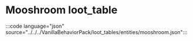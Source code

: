 # Mooshroom loot_table

:::code language="json" source="../../../VanillaBehaviorPack/loot_tables/entities/mooshroom.json":::